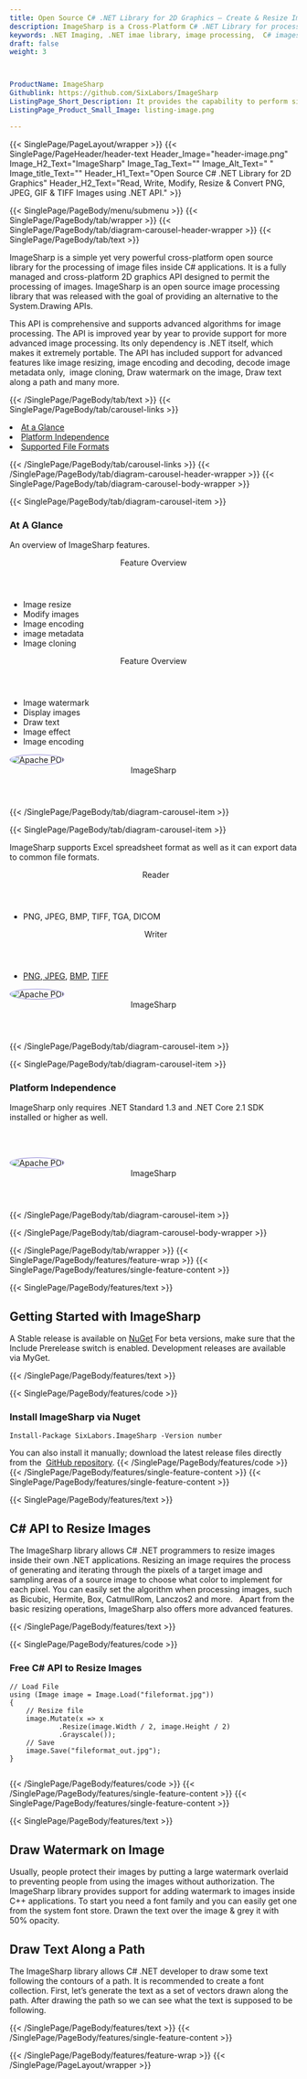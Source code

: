 ```yaml
---
title: Open Source C# .NET Library for 2D Graphics – Create & Resize Images
description: ImageSharp is a Cross-Platform C# .NET Library for processing 2D graphics. Developers can read, write, modify, resize & convert PNG, JPEG, GIF & TIFF Images.
keywords: .NET Imaging, .NET imae library, image processing,  C# images, image processing library, C# PNG API, C# JPG, C# image API,  C# Image creation, Modify images, Image filtering API, C#  fade image , image filtering  API, image animation, C# 3d image  rendering, plasma effect, C# resize Image
draft: false
weight: 3



ProductName: ImageSharp  
Githublink: https://github.com/SixLabors/ImageSharp
ListingPage_Short_Description: It provides the capability to perform simple and advanced image creation and manipulation inside .NET apps.
ListingPage_Product_Small_Image: listing-image.png 

---
```


{{< SinglePage/PageLayout/wrapper >}}
{{< SinglePage/PageHeader/header-text
Header_Image="header-image.png"
Image_H2_Text="ImageSharp"
Image_Tag_Text=""
Image_Alt_Text=" "
Image_title_Text=""
Header_H1_Text="Open Source C# .NET Library for 2D Graphics"
Header_H2_Text="Read, Write, Modify, Resize & Convert PNG, JPEG, GIF & TIFF Images using .NET API." >}}

{{< SinglePage/PageBody/menu/submenu >}}
{{< SinglePage/PageBody/tab/wrapper >}}
{{< SinglePage/PageBody/tab/diagram-carousel-header-wrapper >}}
{{< SinglePage/PageBody/tab/text >}}



<p>ImageSharp is a simple yet very powerful cross-platform open source library for the processing of image files inside C# applications. It is a fully managed and cross-platform 2D graphics API designed to permit the processing of images. ImageSharp is an open source image processing library that was released with the goal of providing an alternative to the System.Drawing APIs.</p>
<p>This API is comprehensive and supports advanced algorithms for image processing. The API is improved year by year to provide support for more advanced image processing. Its only dependency is .NET itself, which makes it extremely portable. The API has included support for advanced features like image resizing, image encoding and decoding, decode image metadata only,  image cloning, Draw watermark on the image, Draw text along a path and many more.</p>

{{< /SinglePage/PageBody/tab/text >}}
{{< SinglePage/PageBody/tab/carousel-links >}}

<li data-target="#diagramcarousel" data-slide-to="0"><a href="#">At a Glance</a></li>
<li data-target="#diagramcarousel" data-slide-to="2"><a href="#">Platform Independence</a></li>
<li data-target="#diagramcarousel" data-slide-to="1"><a class="activetab" href="#">Supported File Formats</a></li>


{{< /SinglePage/PageBody/tab/carousel-links >}}
{{< /SinglePage/PageBody/tab/diagram-carousel-header-wrapper >}}
{{< SinglePage/PageBody/tab/diagram-carousel-body-wrapper >}}

{{< SinglePage/PageBody/tab/diagram-carousel-item >}}
<h3>At A Glance</h3>
<p>An overview of ImageSharp features.</p>
<div class="diagram1 d1-poi">
<div class="d1-row">
<div class="d1-col d1-left"><header>Feature Overview</header>
<ul>
<li>Image resize</li>
<li>Modify images</li>
<li>Image encoding</li>
<li>image metadata</li>
<li>Image cloning</li>
</ul>
</div>
<!--/left-->
<div class="d1-col d1-right"><header>Feature Overview</header>
<ul>
<li>Image watermark</li>
<li>Display images</li>
<li>Draw text</li>
<li>Image effect</li>
<li>Image encoding</li>
</ul>
</div>
<!--/right--></div>
<!--/row-->
<div class="d1-logo"><img style="border: 1px solid #9289d7; border-radius: 50%;" src='listing-image.png' alt="Apache POI"><header>ImageSharp</header><footer><small></small></footer></div>
<!--/logo--></div>
<!--/diagram1-->
{{< /SinglePage/PageBody/tab/diagram-carousel-item >}}

{{< SinglePage/PageBody/tab/diagram-carousel-item >}}
<p>ImageSharp supports Excel spreadsheet format as well as it can export data to common file formats.</p>
<div class="diagram1 d2  d1-poi">
<div class="d1-row">
<div class="d1-col d1-left"><header><i class="fa fa-arrows-v "> </i> Reader</header>
<ul>
<li>PNG, JPEG, BMP, TIFF, TGA, DICOM</li>
</ul>
</div>
<!--/left-->
<div class="d1-col d1-right"><header><i class="fa  fa-long-arrow-down"> </i> Writer</header>
<ul>
<li><a href="https://docs.fileformat.com/image/png/">PNG</a>,<a href="https://docs.fileformat.com/image/jpeg/"> JPEG</a>, <a href="https://docs.fileformat.com/image/bmp/">BMP</a>, <a href="https://docs.fileformat.com/image/tiff/">TIFF</a></li>
</ul>
</div>
<!--/right--></div>
<!--/row-->
<div class="d1-logo"><img style="border: 1px solid #9289d7; border-radius: 50%;" src='listing-image.png' alt="Apache POI"><header>ImageSharp</header><footer><small></small></footer></div>
<!--/logo--></div>
<!--/diagram2-->
{{< /SinglePage/PageBody/tab/diagram-carousel-item >}}

{{< SinglePage/PageBody/tab/diagram-carousel-item >}}
<h3>Platform Independence</h3>
<p>ImageSharp only requires .NET Standard 1.3 and .NET Core 2.1 SDK installed or higher as well.</p>
<p> </p>
<div class="diagram1 d1-poi">
<div class="d1-row">
<div class="d1-col d1-left"> </div>
<div class="d1-col d1-right"><!-- <header><i class="fa fa-cubes"> &nbsp;</i></header>
    <ul>
    <li>Python 2.6 & above</li>
    </ul> --></div>
<!--/left--> <!--/right--></div>
<!--/row-->
<div class="d1-logo"><img style="border: 1px solid #9289d7; border-radius: 50%;" src='listing-image.png' alt="Apache POI"><header>ImageSharp</header><footer><small></small></footer></div>
<!--/logo--></div>
<!--/diagram2 -->
{{< /SinglePage/PageBody/tab/diagram-carousel-item >}}

{{< /SinglePage/PageBody/tab/diagram-carousel-body-wrapper >}}

{{< /SinglePage/PageBody/tab/wrapper >}}
{{< SinglePage/PageBody/features/feature-wrap >}}
{{< SinglePage/PageBody/features/single-feature-content >}}

{{< SinglePage/PageBody/features/text >}}
<h2 class="h2title">Getting Started with ImageSharp</h2>
<p>A Stable release is available on <a href="https://www.nuget.org/profiles/sixlabors">NuGet</a> For beta versions, make sure that the Include Prerelease switch is enabled. Development releases are available via MyGet.</p>
{{< /SinglePage/PageBody/features/text >}}

{{< SinglePage/PageBody/features/code >}}
<h3><strong>Install ImageSharp via Nuget</strong></h3>
<pre><code class="html">Install-Package SixLabors.ImageSharp -Version number </code></pre>

You can also install it manually; download the latest release files directly from the  <a href="https://github.com/SixLabors/ImageSharp.git">GitHub repository</a>.
{{< /SinglePage/PageBody/features/code >}}
{{< /SinglePage/PageBody/features/single-feature-content >}}
{{< SinglePage/PageBody/features/single-feature-content >}}

{{< SinglePage/PageBody/features/text >}}
<h2 class="h2title">C# API to Resize Images</h2>
<p>The ImageSharp library allows C# .NET programmers to resize images inside their own .NET applications. Resizing an image requires the process of generating and iterating through the pixels of a target image and sampling areas of a source image to choose what color to implement for each pixel. You can easily set the algorithm when processing images, such as Bicubic, Hermite, Box, CatmullRom, Lanczos2 and more.   Apart from the basic resizing operations, ImageSharp also offers more advanced features.</p>
{{< /SinglePage/PageBody/features/text >}}

{{< SinglePage/PageBody/features/code >}}
<h3>Free C# API to Resize Images</h3>
<pre><code class="c#">// Load File 
using (Image image = Image.Load("fileformat.jpg"))
{
    // Resize file 
    image.Mutate(x =&gt; x
            .Resize(image.Width / 2, image.Height / 2)
            .Grayscale());
    // Save
    image.Save("fileformat_out.jpg");
}                                
                                    </code></pre>


{{< /SinglePage/PageBody/features/code >}}
{{< /SinglePage/PageBody/features/single-feature-content >}}
{{< SinglePage/PageBody/features/single-feature-content >}}

{{< SinglePage/PageBody/features/text >}}
<h2 class="h2title">Draw Watermark on Image</h2>
<p>Usually, people protect their images by putting a large watermark overlaid to preventing people from using the images without authorization. The ImageSharp library provides support for adding watermark to images inside C++ applications. To start you need a font family and you can easily get one from the system font store. Drawn the text over the image & grey it with 50% opacity.</p>
<h2 class="h2title">Draw Text Along a Path</h2>
<p>The ImageSharp library allows C# .NET developer to draw some text following the contours of a path. It is recommended to create a font collection. First, let’s generate the text as a set of vectors drawn along the path. After drawing the path so we can see what the text is supposed to be following.</p>


{{< /SinglePage/PageBody/features/text >}}
{{< /SinglePage/PageBody/features/single-feature-content >}}

{{< /SinglePage/PageBody/features/feature-wrap >}}
{{< /SinglePage/PageLayout/wrapper >}}